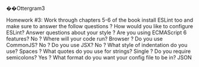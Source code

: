 ��Ottergram3

Homework #3: Work through chapters 5-6 of the book
install ESLint too and make sure to answer the follow questions
? How would you like to configure ESLint? Answer questions about your style
? Are you using ECMAScript 6 features? No
? Where will your code run? Browser
? Do you use CommonJS? No
? Do you use JSX? No
? What style of indentation do you use? Spaces
? What quotes do you use for strings? Single
? Do you require semicolons? Yes
? What format do you want your config file to be in? JSON
